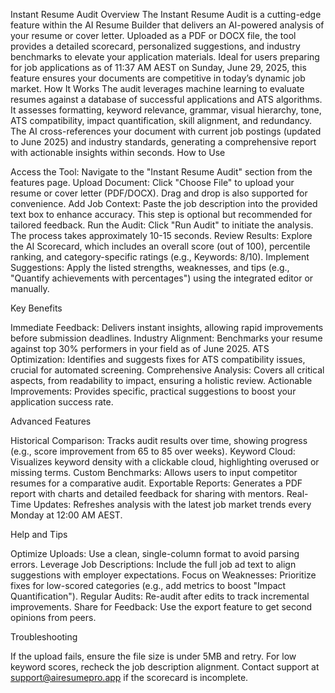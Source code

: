 Instant Resume Audit
Overview
The Instant Resume Audit is a cutting-edge feature within the AI Resume Builder that delivers an AI-powered analysis of your resume or cover letter. Uploaded as a PDF or DOCX file, the tool provides a detailed scorecard, personalized suggestions, and industry benchmarks to elevate your application materials. Ideal for users preparing for job applications as of 11:37 AM AEST on Sunday, June 29, 2025, this feature ensures your documents are competitive in today’s dynamic job market.
How It Works
The audit leverages machine learning to evaluate resumes against a database of successful applications and ATS algorithms. It assesses formatting, keyword relevance, grammar, visual hierarchy, tone, ATS compatibility, impact quantification, skill alignment, and redundancy. The AI cross-references your document with current job postings (updated to June 2025) and industry standards, generating a comprehensive report with actionable insights within seconds.
How to Use

Access the Tool: Navigate to the "Instant Resume Audit" section from the features page.
Upload Document: Click "Choose File" to upload your resume or cover letter (PDF/DOCX). Drag and drop is also supported for convenience.
Add Job Context: Paste the job description into the provided text box to enhance accuracy. This step is optional but recommended for tailored feedback.
Run the Audit: Click "Run Audit" to initiate the analysis. The process takes approximately 10-15 seconds.
Review Results: Explore the AI Scorecard, which includes an overall score (out of 100), percentile ranking, and category-specific ratings (e.g., Keywords: 8/10).
Implement Suggestions: Apply the listed strengths, weaknesses, and tips (e.g., "Quantify achievements with percentages") using the integrated editor or manually.

Key Benefits

Immediate Feedback: Delivers instant insights, allowing rapid improvements before submission deadlines.
Industry Alignment: Benchmarks your resume against top 30% performers in your field as of June 2025.
ATS Optimization: Identifies and suggests fixes for ATS compatibility issues, crucial for automated screening.
Comprehensive Analysis: Covers all critical aspects, from readability to impact, ensuring a holistic review.
Actionable Improvements: Provides specific, practical suggestions to boost your application success rate.

Advanced Features

Historical Comparison: Tracks audit results over time, showing progress (e.g., score improvement from 65 to 85 over weeks).
Keyword Cloud: Visualizes keyword density with a clickable cloud, highlighting overused or missing terms.
Custom Benchmarks: Allows users to input competitor resumes for a comparative audit.
Exportable Reports: Generates a PDF report with charts and detailed feedback for sharing with mentors.
Real-Time Updates: Refreshes analysis with the latest job market trends every Monday at 12:00 AM AEST.

Help and Tips

Optimize Uploads: Use a clean, single-column format to avoid parsing errors.
Leverage Job Descriptions: Include the full job ad text to align suggestions with employer expectations.
Focus on Weaknesses: Prioritize fixes for low-scored categories (e.g., add metrics to boost "Impact Quantification").
Regular Audits: Re-audit after edits to track incremental improvements.
Share for Feedback: Use the export feature to get second opinions from peers.

Troubleshooting

If the upload fails, ensure the file size is under 5MB and retry.
For low keyword scores, recheck the job description alignment.
Contact support at support@airesumepro.app if the scorecard is incomplete.
